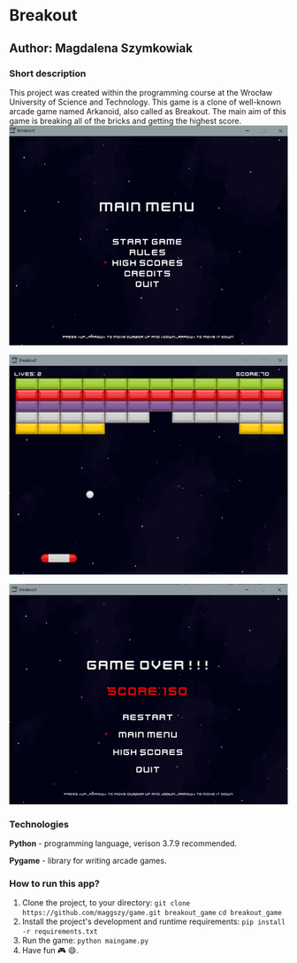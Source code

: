 # Breakout
## Author: Magdalena Szymkowiak

### Short description
This project was created within the programming course at the Wrocław University of Science and Technology.
This game is a clone of well-known arcade game named Arkanoid, also called as Breakout. The main aim of this game is breaking all of the bricks and getting the highest score. 
![](img/presentation.png)

![](img/presentation2.png)

![](img/presentation3.png)

### Technologies
**Python** - programming language, verison 3.7.9 recommended. 

**Pygame** - library for writing arcade games.

### How to run this app?
1. Clone the project, to your directory: 
`git clone  https://github.com/maggszy/game.git breakout_game`
`cd breakout_game `
2. Install the project's development and runtime requirements:
`pip install -r requirements.txt`
3. Run the game:
`python maingame.py`
4. Have fun :video_game: :smile:.